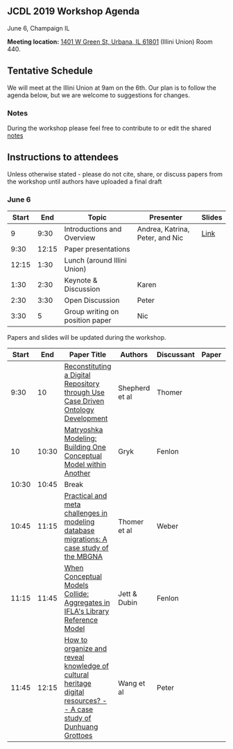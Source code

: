 ## JCDL 2019 Workshop Agenda
June 6, Champaign IL

**Meeting location:** [1401 W Green St, Urbana, IL 61801](https://www.google.com/maps/place/Illini+Union/@40.1090214,-88.2278394,18z/data=!3m1!5s0x880cd73fd007fd1b:0x25f2cd7b1734bb60!4m12!1m6!3m5!1s0x0:0xe7ba4e7c081a6483!2sIllini+Union!8m2!3d40.1092101!4d-88.2272225!3m4!1s0x880cd0eb0df454b5:0xe7ba4e7c081a6483!8m2!3d40.1092101!4d-88.2272225) (Illini Union) Room 440. 

## Tentative Schedule
We will meet at the Illini Union at 9am on the 6th. Our plan is to follow the agenda below, but we are welcome to suggestions for changes. 

### Notes
During the workshop please feel free to contribute to or edit the shared [notes](https://docs.google.com/document/d/16CSi0S1Ym8tamI9lJIJLF2Zq2RNuC1mgUgjhfp5VvAA/edit#heading=h.xm3zhn2k9hk4) 

## Instructions to attendees
Unless otherwise stated - please do not cite, share, or discuss papers from the workshop until authors have uploaded a final draft


### June 6

| Start | End  | Topic                           | Presenter                       | Slides |
|-------|------|---------------------------------|---------------------------------|-------|
| 9     | 9:30 | Introductions and Overview      | Andrea, Katrina, Peter, and Nic |   [Link](https://docs.google.com/presentation/d/1PrvzkOr4QANv4nNx-KQW3Uky9w6sGE-HQBS1Vpq_FAE/edit#slide=id.p)    |
| 9:30  | 12:15   | Paper presentations          |                                 |       |
| 12:15    | 1:30    | Lunch (around Illini Union)|                                 |       |
| 1:30     | 2:30    | Keynote & Discussion       | Karen                           |       |
| 2:30     | 3:30    | Open Discussion            | Peter                           |       |
| 3:30     | 5    | Group writing on position paper | Nic                             |       |


Papers and slides will be updated during the workshop. 

| Start | End   | Paper Title                                                                                                       | Authors        | Discussant | Paper | Slides | Notes |
|-------|-------|-------------------------------------------------------------------------------------------------------------------|----------------|------------|-------|--------|-------|
| 9:30  | 10  | [Reconstituting a Digital Repository through Use Case Driven Ontology Development](https://github.com/sig-cm/JCDL2019/blob/master/shepherd_sigcm_final.pdf)                                   | Shepherd et al | Thomer     |     |      [Link](https://github.com/sig-cm/JCDL2019/blob/master/shepherd_sigcm_slides.pdf)  |       |
| 10  | 10:30 | [Matryoshka Modeling: Building One Conceptual Model within Another](https://github.com/sig-cm/JCDL2019/blob/master/gryk_sigcm_19_final.pdf)                                                  | Gryk           | Fenlon     |       |        |       |
| 10:30 | 10:45 | Break                                                                                                             |                |            |       |        |       |
| 10:45 | 11:15 | [Practical and meta challenges in modeling database migrations: A case study of the MBGNA](https://github.com/sig-cm/JCDL2019/blob/master/thomer_sigcm_19.pdf)                          | Thomer et al   | Weber      |       |        |       |
| 11:15 | 11:45 | [When Conceptual Models Collide: Aggregates in IFLA's Library Reference Model](https://github.com/sig-cm/JCDL2019/blob/master/jett-dubin_sigcm_final.pdf)                                      | Jett & Dubin   | Fenlon     |       |        |       |
| 11:45 | 12:15 | [How to organize and reveal knowledge of cultural heritage digital resources? -- A case study of Dunhuang Grottoes](https://github.com/sig-cm/JCDL2019/blob/master/wuahn_sigcm_19.pdf) | Wang et al     | Peter      |       |        |       |
